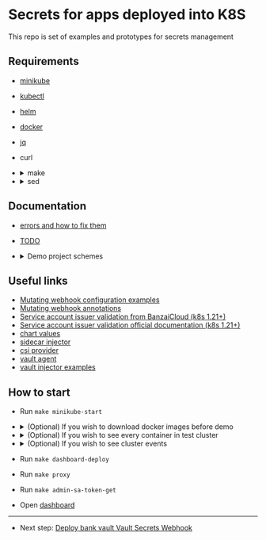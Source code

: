 # Secrets for apps deployed into K8S

This repo is set of examples and prototypes for secrets management

## Requirements

- [minikube](https://minikube.sigs.k8s.io/docs/start/)
- [kubectl](https://kubernetes.io/docs/tasks/tools/install-kubectl/)
- [helm](https://helm.sh/docs/intro/install/)
- [docker](https://docs.docker.com/get-docker/)
- [jq](https://stedolan.github.io/jq/download/)
- curl
- <details>
  <summary>make</summary>

  - linux:
    - Depends on distro
  - mac os:
    - `brew install make`
  - windows:
    <!-- TODO: check instruction :arrow_down: -->
    - [instruction](http://gnuwin32.sourceforge.net/packages/make.htm)
  </details>
- <details>
  <summary>sed</summary>
  
  - linux:
    - You are OK
  - mac os:
    - [instruction](https://medium.com/@bramblexu/install-gnu-sed-on-mac-os-and-set-it-as-default-7c17ef1b8f64)
  - windows:
    <!-- TODO: check instruction :arrow_down: -->
    - [instruction](http://gnuwin32.sourceforge.net/packages/sed.htm)
  </details>

## Documentation

- [errors and how to fix them](docs/errors.md)
- [TODO](TODO.md)
- <details>
  <summary>Demo project schemes</summary>
  
  - <details>
    <summary>dev-setup</summary>
  
    ![dev-setup-namespace](docs/schemes/dev-setup.png)
    </details>

  - <details>
    <summary>dev-setup</summary>
  
    ![dev2-setup-namespace](docs/schemes/dev2-setup.png)
    </details>
  
  - <details>
    <summary>prod-setup</summary>
  
    ![prod-setup-namespace](docs/schemes/prod-setup.png)
    </details>
  </details>

## Useful links

- [Mutating webhook configuration examples](https://banzaicloud.com/docs/bank-vaults/mutating-webhook/configuration/)
- [Mutating webhook annotations](https://banzaicloud.com/docs/bank-vaults/mutating-webhook/annotations/)
- [Service account issuer validation from BanzaiCloud (k8s 1.21+)](https://banzaicloud.com/blog/kubernetes-oidc/)
- [Service account issuer validation official documentation (k8s 1.21+)](https://kubernetes.io/docs/tasks/configure-pod-container/configure-service-account/#service-account-issuer-discovery)
- [chart values](https://github.com/hashicorp/vault-helm/blob/master/values.yaml)
- [sidecar injector](https://learn.hashicorp.com/tutorials/vault/kubernetes-sidecar?in=vault/kubernetes)
- [csi provider](https://learn.hashicorp.com/tutorials/vault/kubernetes-secret-store-driver?in=vault/kubernetes)
- [vault agent](https://learn.hashicorp.com/tutorials/vault/agent-kubernetes?in=vault/kubernetes)
- [vault injector examples](https://www.vaultproject.io/docs/platform/k8s/injector/examples)

## How to start

- Run `make minikube-start`
- <details>
  <summary>(Optional) If you wish to download docker images before demo</summary>
  
  - Run `make prepare`
  </details>

- <details>
  <summary>(Optional) If you wish to see every container in test cluster</summary>
  
  - Run `make pods-watch`
  </details>

- <details>
  <summary>(Optional) If you wish to see cluster events</summary>
  
  - Run `make events-watch`
  </details>

- Run `make dashboard-deploy`
- Run `make proxy`
- Run `make admin-sa-token-get`
- Open [dashboard](http://localhost:8001/api/v1/namespaces/kubernetes-dashboard/services/https:kubernetes-dashboard:/proxy/#/login)
---
- Next step: [Deploy bank vault Vault Secrets Webhook](namespaces/bank-vaults)
